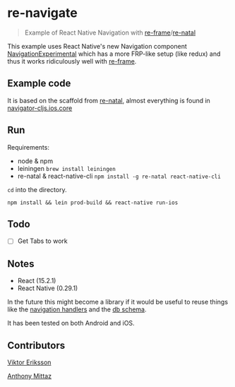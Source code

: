 # re-navigate
> Example of React Native Navigation with [re-frame](https://github.com/Day8/re-frame)/[re-natal](https://github.com/drapanjanas/re-natal/)

This example uses React Native's new Navigation component [NavigationExperimental](https://github.com/ericvicenti/navigation-rfc) which has a more FRP-like setup (like redux) and thus it works ridiculously well with [re-frame](https://github.com/Day8/re-frame).

## Example code

It is based on the scaffold from [re-natal](https://github.com/drapanjanas/re-natal/), almost everything is found in [navigator-cljs.ios.core](src/navigator_cljs/ios/core.cljs)

## Run

Requirements: 
- node & npm
- leiningen `brew install leiningen`
- re-natal & react-native-cli `npm install -g re-natal react-native-cli` 

`cd` into the directory.

```
npm install && lein prod-build && react-native run-ios
```

## Todo

 - [ ] Get Tabs to work


## Notes

- React (15.2.1)
- React Native (0.29.1)

In the future this might become a library if it would be useful to reuse things like the [navigation handlers](src/navigator_cljs/handlers.cljs#L40-L62) and the [db schema](src/navigator_cljs/db.cljs#L5-L15).

It has been tested on both Android and iOS.

## Contributors

[Viktor Eriksson](https://github.com/vikeri)

[Anthony Mittaz](https://github.com/sync)
